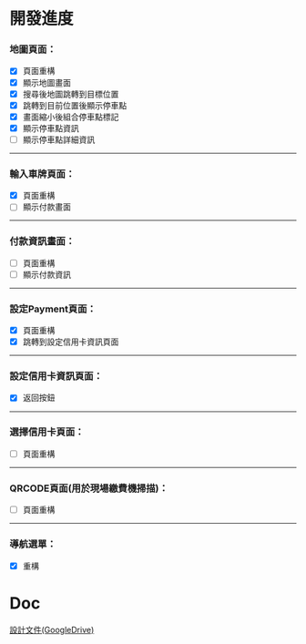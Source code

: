 # 開發進度
### 地圖頁面：
- [x] 頁面重構
- [x] 顯示地圖畫面
- [x] 搜尋後地圖跳轉到目標位置
- [x] 跳轉到目前位置後顯示停車點
- [x] 畫面縮小後組合停車點標記
- [x] 顯示停車點資訊
- [ ] 顯示停車點詳細資訊
---
### 輸入車牌頁面：

- [x] 頁面重構
- [ ] 顯示付款畫面
---
### 付款資訊畫面：
- [ ] 頁面重構
- [ ] 顯示付款資訊
---
### 設定Payment頁面：
- [x] 頁面重構
- [x] 跳轉到設定信用卡資訊頁面
---
### 設定信用卡資訊頁面：
- [x] 返回按鈕
---
### 選擇信用卡頁面：
- [ ] 頁面重構
---
### QRCODE頁面(用於現場繳費機掃描)：
- [ ] 頁面重構
---
### 導航選單：
- [x] 重構

# Doc
[設計文件(GoogleDrive)](https://drive.google.com/drive/u/0/folders/1h7oyX7zoQUEdj2BjrMnvnXOv2f72EZNh)  

